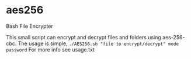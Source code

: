 # aes256
Bash File Encrypter

This small script can encrypt and decrypt files and folders using aes-256-cbc. The usage is simple, `./AES256.sh "file to encrypt/decrypt" mode password` For more info see usage.txt
